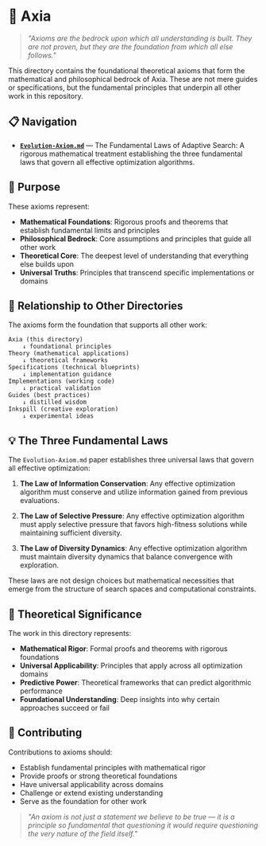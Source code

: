 # 🧮 Axia

> *"Axioms are the bedrock upon which all understanding is built. They are not proven, but they are the foundation from which all else follows."*

This directory contains the foundational theoretical axioms that form the mathematical and philosophical bedrock of Axia. These are not mere guides or specifications, but the fundamental principles that underpin all other work in this repository.

## 📋 Navigation

- **[`Evolution-Axiom.md`](Evolution-Axiom.md)** — The Fundamental Laws of Adaptive Search: A rigorous mathematical treatment establishing the three fundamental laws that govern all effective optimization algorithms.

## 🎯 Purpose

These axioms represent:
- **Mathematical Foundations**: Rigorous proofs and theorems that establish fundamental limits and principles
- **Philosophical Bedrock**: Core assumptions and principles that guide all other work
- **Theoretical Core**: The deepest level of understanding that everything else builds upon
- **Universal Truths**: Principles that transcend specific implementations or domains

## 🔗 Relationship to Other Directories

The axioms form the foundation that supports all other work:

```
Axia (this directory)
    ↓ foundational principles
Theory (mathematical applications)
    ↓ theoretical frameworks
Specifications (technical blueprints)
    ↓ implementation guidance
Implementations (working code)
    ↓ practical validation
Guides (best practices)
    ↓ distilled wisdom
Inkspill (creative exploration)
    ↓ experimental ideas
```

## 💡 The Three Fundamental Laws

The `Evolution-Axiom.md` paper establishes three universal laws that govern all effective optimization:

1. **The Law of Information Conservation**: Any effective optimization algorithm must conserve and utilize information gained from previous evaluations.

2. **The Law of Selective Pressure**: Any effective optimization algorithm must apply selective pressure that favors high-fitness solutions while maintaining sufficient diversity.

3. **The Law of Diversity Dynamics**: Any effective optimization algorithm must maintain diversity dynamics that balance convergence with exploration.

These laws are not design choices but mathematical necessities that emerge from the structure of search spaces and computational constraints.

## 🔬 Theoretical Significance

The work in this directory represents:
- **Mathematical Rigor**: Formal proofs and theorems with rigorous foundations
- **Universal Applicability**: Principles that apply across all optimization domains
- **Predictive Power**: Theoretical frameworks that can predict algorithmic performance
- **Foundational Understanding**: Deep insights into why certain approaches succeed or fail

## 💭 Contributing

Contributions to axioms should:
- Establish fundamental principles with mathematical rigor
- Provide proofs or strong theoretical foundations
- Have universal applicability across domains
- Challenge or extend existing understanding
- Serve as the foundation for other work

> *"An axiom is not just a statement we believe to be true — it is a principle so fundamental that questioning it would require questioning the very nature of the field itself."*
